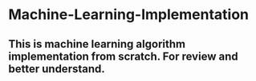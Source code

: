 # Machine-Learning-Implementation
## This is machine learning algorithm implementation from scratch. For review and better understand.
 
